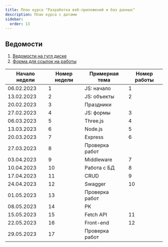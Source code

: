 ```yaml
---
title: План курса "Разработка веб-приложений и баз данных"
description: План курса с датами
sidebar:
  order: 13
---
```


## Ведомости

1. [Ведомости на гугл диске][def]
1. [Форма для ссылок на работы](https://forms.gle/4BjG9hQj1h3J9wuh8)

[def]: https://drive.google.com/drive/folders/1VNtI0n9q_ZMMyy5d9DdU04RAndX9rDle?usp=sharing


| Начало недели | Номер недели | Примерная тема | Номер работы |
|---------------|--------------|----------------|--------------|
| 06.02.2023    | 1            | JS: начало     | 1            |
| 13.02.2023    | 2            | JS: объекты    | 2            |
| 20.02.2023    | 3            | Праздники      |              |
| 27.02.2023    | 4            | JS: формы      | 3            |
| 06.03.2023    | 5            | Three.js       | 4            |
| 13.03.2023    | 6            | Node.js        | 5            |
| 20.03.2023    | 7            | Express        | 6            |
| 27.03.2023    | 8            | Проверка работ |              |
| 03.04.2023    | 9            | Middleware     | 7            |
| 10.04.2023    | 10           | Работа с БД    | 8            |
| 17.04.2023    | 11           | CRUD           | 9            |
| 24.04.2023    | 12           | Swagger        | 10           |
| 01.05.2023    | 13           | Проверка работ |              |
| 08.05.2023    | 14           | РК             |              |
| 15.05.2023    | 15           | Fetch API      | 11           |
| 22.05.2023    | 16           | Front-end      | 12           |
| 29.05.2023    | 17           | Проверка работ |              |